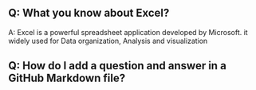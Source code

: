 ## Q: What you know about Excel?
A: Excel is a powerful spreadsheet application developed by Microsoft. it widely used for Data organization, Analysis and visualization


## Q: How do I add a question and answer in a GitHub Markdown file?

